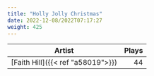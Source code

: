 ```yaml
---
title: "Holly Jolly Christmas"
date: 2022-12-08/2022T07:17:27
weight: 425
---
```




 Artist | Plays 
----- | -----:
[Faith Hill]({{< ref "a58019">}}) | 44
